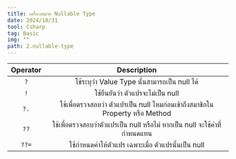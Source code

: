 ```yaml
---
title: เครื่องหมาย Nullable Type
date: 2024/10/31
tool: Csharp
tag: Basic
img: ""
path: 2.nullable-type
---
```


|Operator|Description|
|:---:|:---:|
|`?`|ใช้ระบุว่า Value Type นั้นสามารถเป็น null ได้|
|`!`|ใช้ยืนยันว่า ตัวแปรจะไม่เป็น null|
|`?.`|ใช้เพื่อตรวจสอบว่า ตัวแปรเป็น null ไหมก่อนเข้าถึงสมาชิกใน Property หรือ Method|
|`??`|ใช้เพื่อตรวจสอบว่าตัวแปรเป็น null หรือไม่ หากเป็น null จะใช้ค่าที่กำหนดแทน|
|`??=`|ใช้กำหนดค่าให้ตัวแปร เฉพาะเมื่อ ตัวแปรนั้นเป็น null|
